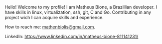 Hello! Welcome to my profile!
I am Matheus Bione, a Brazillian developer. I have skills in linux, virtualization, ssh, git, C and Go.
Contributing in any project wich I can acquire skills and experience.

How to reach me: mathenbiolis@gmail.com.

LinkedIn: https://www.linkedin.com/in/matheus-bione-811141231/

